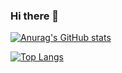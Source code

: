 ### Hi there 👋
[![Anurag's GitHub stats](https://github-readme-stats.vercel.app/api?username=ThisIsZuka&count_private=true&show_icons=true&theme=monokai)](https://github.com/anuraghazra/github-readme-stats) 

[![Top Langs](https://github-readme-stats.vercel.app/api/top-langs/?username=ThisIsZuka&layout=compact)](https://github.com/anuraghazra/github-readme-stats)











<!--
**ThisIsZuka/ThisIsZuka** is a ✨ _special_ ✨ repository because its `README.md` (this file) appears on your GitHub profile.



Here are some ideas to get you started:

- 🔭 I’m currently working on ...
- 🌱 I’m currently learning ...
- 👯 I’m looking to collaborate on ...
- 🤔 I’m looking for help with ...
- 💬 Ask me about ...
- 📫 How to reach me: ...
- 😄 Pronouns: ...
- ⚡ Fun fact: ...
-->
